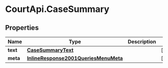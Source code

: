 # CourtApi.CaseSummary

## Properties
Name | Type | Description | Notes
------------ | ------------- | ------------- | -------------
**text** | [**CaseSummaryText**](CaseSummaryText.md) |  | [optional] 
**meta** | [**InlineResponse2001QueriesMenuMeta**](InlineResponse2001QueriesMenuMeta.md) |  | [optional] 


